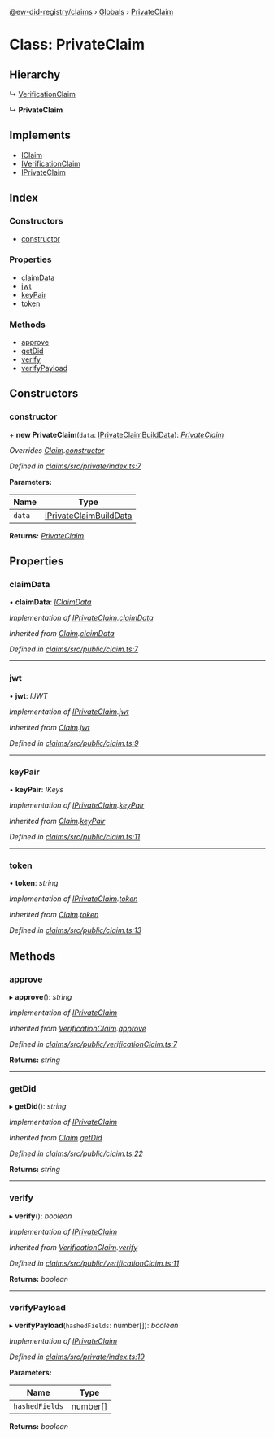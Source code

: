 [@ew-did-registry/claims](../README.md) › [Globals](../globals.md) › [PrivateClaim](privateclaim.md)

# Class: PrivateClaim

## Hierarchy

  ↳ [VerificationClaim](verificationclaim.md)

  ↳ **PrivateClaim**

## Implements

* [IClaim](../interfaces/iclaim.md)
* [IVerificationClaim](../interfaces/iverificationclaim.md)
* [IPrivateClaim](../interfaces/iprivateclaim.md)

## Index

### Constructors

* [constructor](privateclaim.md#constructor)

### Properties

* [claimData](privateclaim.md#claimdata)
* [jwt](privateclaim.md#jwt)
* [keyPair](privateclaim.md#keypair)
* [token](privateclaim.md#token)

### Methods

* [approve](privateclaim.md#approve)
* [getDid](privateclaim.md#getdid)
* [verify](privateclaim.md#verify)
* [verifyPayload](privateclaim.md#verifypayload)

## Constructors

###  constructor

\+ **new PrivateClaim**(`data`: [IPrivateClaimBuildData](../interfaces/iprivateclaimbuilddata.md)): *[PrivateClaim](privateclaim.md)*

*Overrides [Claim](claim.md).[constructor](claim.md#constructor)*

*Defined in [claims/src/private/index.ts:7](https://github.com/energywebfoundation/ew-did-registry/blob/c7209ba/packages/claims/src/private/index.ts#L7)*

**Parameters:**

Name | Type |
------ | ------ |
`data` | [IPrivateClaimBuildData](../interfaces/iprivateclaimbuilddata.md) |

**Returns:** *[PrivateClaim](privateclaim.md)*

## Properties

###  claimData

• **claimData**: *[IClaimData](../interfaces/iclaimdata.md)*

*Implementation of [IPrivateClaim](../interfaces/iprivateclaim.md).[claimData](../interfaces/iprivateclaim.md#claimdata)*

*Inherited from [Claim](claim.md).[claimData](claim.md#claimdata)*

*Defined in [claims/src/public/claim.ts:7](https://github.com/energywebfoundation/ew-did-registry/blob/c7209ba/packages/claims/src/public/claim.ts#L7)*

___

###  jwt

• **jwt**: *IJWT*

*Implementation of [IPrivateClaim](../interfaces/iprivateclaim.md).[jwt](../interfaces/iprivateclaim.md#jwt)*

*Inherited from [Claim](claim.md).[jwt](claim.md#jwt)*

*Defined in [claims/src/public/claim.ts:9](https://github.com/energywebfoundation/ew-did-registry/blob/c7209ba/packages/claims/src/public/claim.ts#L9)*

___

###  keyPair

• **keyPair**: *IKeys*

*Implementation of [IPrivateClaim](../interfaces/iprivateclaim.md).[keyPair](../interfaces/iprivateclaim.md#keypair)*

*Inherited from [Claim](claim.md).[keyPair](claim.md#keypair)*

*Defined in [claims/src/public/claim.ts:11](https://github.com/energywebfoundation/ew-did-registry/blob/c7209ba/packages/claims/src/public/claim.ts#L11)*

___

###  token

• **token**: *string*

*Implementation of [IPrivateClaim](../interfaces/iprivateclaim.md).[token](../interfaces/iprivateclaim.md#token)*

*Inherited from [Claim](claim.md).[token](claim.md#token)*

*Defined in [claims/src/public/claim.ts:13](https://github.com/energywebfoundation/ew-did-registry/blob/c7209ba/packages/claims/src/public/claim.ts#L13)*

## Methods

###  approve

▸ **approve**(): *string*

*Implementation of [IPrivateClaim](../interfaces/iprivateclaim.md)*

*Inherited from [VerificationClaim](verificationclaim.md).[approve](verificationclaim.md#approve)*

*Defined in [claims/src/public/verificationClaim.ts:7](https://github.com/energywebfoundation/ew-did-registry/blob/c7209ba/packages/claims/src/public/verificationClaim.ts#L7)*

**Returns:** *string*

___

###  getDid

▸ **getDid**(): *string*

*Implementation of [IPrivateClaim](../interfaces/iprivateclaim.md)*

*Inherited from [Claim](claim.md).[getDid](claim.md#getdid)*

*Defined in [claims/src/public/claim.ts:22](https://github.com/energywebfoundation/ew-did-registry/blob/c7209ba/packages/claims/src/public/claim.ts#L22)*

**Returns:** *string*

___

###  verify

▸ **verify**(): *boolean*

*Implementation of [IPrivateClaim](../interfaces/iprivateclaim.md)*

*Inherited from [VerificationClaim](verificationclaim.md).[verify](verificationclaim.md#verify)*

*Defined in [claims/src/public/verificationClaim.ts:11](https://github.com/energywebfoundation/ew-did-registry/blob/c7209ba/packages/claims/src/public/verificationClaim.ts#L11)*

**Returns:** *boolean*

___

###  verifyPayload

▸ **verifyPayload**(`hashedFields`: number[]): *boolean*

*Implementation of [IPrivateClaim](../interfaces/iprivateclaim.md)*

*Defined in [claims/src/private/index.ts:19](https://github.com/energywebfoundation/ew-did-registry/blob/c7209ba/packages/claims/src/private/index.ts#L19)*

**Parameters:**

Name | Type |
------ | ------ |
`hashedFields` | number[] |

**Returns:** *boolean*
